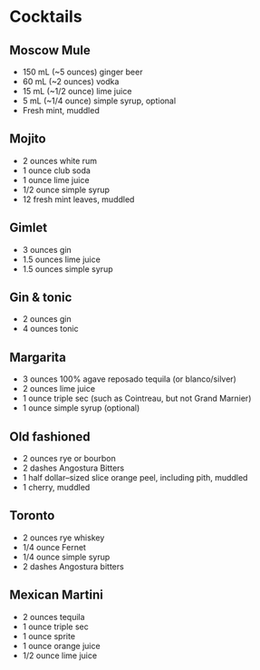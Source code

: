 # Cocktails

## Moscow Mule

- 150 mL (~5 ounces) ginger beer
- 60 mL (~2 ounces) vodka
- 15 mL (~1/2 ounce) lime juice
- 5 mL (~1/4 ounce) simple syrup, optional
- Fresh mint, muddled

## Mojito

- 2 ounces white rum
- 1 ounce club soda
- 1 ounce lime juice
- 1/2 ounce simple syrup
- 12 fresh mint leaves, muddled

## Gimlet

- 3 ounces gin
- 1.5 ounces lime juice
- 1.5 ounces simple syrup

## Gin & tonic

- 2 ounces gin
- 4 ounces tonic

## Margarita

- 3 ounces 100% agave reposado tequila (or blanco/silver)
- 2 ounces lime juice
- 1 ounce triple sec (such as Cointreau, but not Grand Marnier)
- 1 ounce simple syrup (optional)

## Old fashioned

- 2 ounces rye or bourbon
- 2 dashes Angostura Bitters
- 1 half dollar–sized slice orange peel, including pith, muddled
- 1 cherry, muddled

## Toronto

- 2 ounces rye whiskey
- 1/4 ounce Fernet
- 1/4 ounce simple syrup
- 2 dashes Angostura bitters

## Mexican Martini

- 2 ounces tequila
- 1 ounce triple sec
- 1 ounce sprite
- 1 ounce orange juice
- 1/2 ounce lime juice
